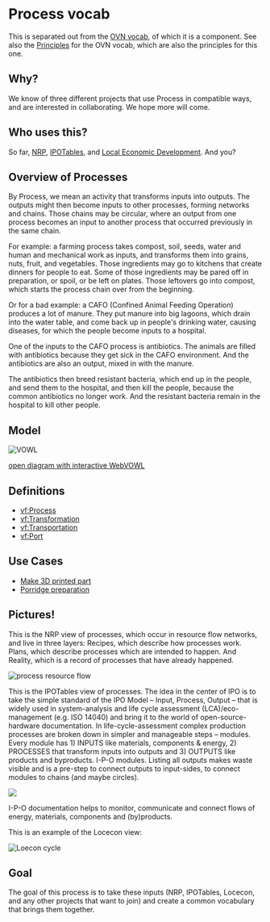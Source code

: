 # Process vocab

This is separated out from the [OVN vocab](https://github.com/openvocab/ovn), of which it is a component. See also the [Principles](https://github.com/openvocab/ovn/wiki/Principles-for-this-vocabulary) for the OVN vocab, which are also the principles for this one.

## Why?

We know of three different projects that use Process in compatible ways, and are interested in collaborating. We hope more will come.

## Who uses this?

So far, [NRP](https://github.com/valnet/valuenetwork), [IPOTables](http://ipotables.net/), and [Local Economic Development](http://locecon.org/). And you?

## Overview of Processes

By Process, we mean an activity that transforms inputs into outputs. The outputs might then become inputs to other processes, forming networks and chains. Those chains may be circular, where an output from one process becomes an input to another process that occurred previously in the same chain.

For example: a farming process takes compost, soil, seeds, water and human and mechanical work as inputs, and transforms them into grains, nuts, fruit, and vegetables. Those ingredients may go to kitchens that create dinners for people to eat. Some of those ingredients may be pared off in preparation, or spoil, or be left on plates. Those leftovers go into compost, which starts the process chain over from the beginning.

Or for a bad example: a CAFO (Confined Animal Feeding Operation) produces a lot of manure. They put manure into big lagoons, which drain into the water table, and come back up in people's drinking water, causing diseases, for which the people become inputs to a hospital.

One of the inputs to the CAFO process is antibiotics. The animals are filled with antibiotics because they get sick in the CAFO environment. And the antibiotics are also an output, mixed in with the manure.

The antibiotics then breed resistant bacteria, which end up in the people, and send them to the hospital, and then kill the people, because the common antibiotics no longer work. And the resistant bacteria remain in the hospital to kill other people.

## Model

![VOWL](https://raw.githubusercontent.com/valueflows/process/master/images/vowl.png)

[open diagram with interactive WebVOWL](http://vowl.visualdataweb.org/webvowl/index.html#iri=https://raw.githubusercontent.com/valueflows/process/master/process.ttl)

## Definitions

* [vf:Process](https://github.com/valueflows/process/blob/master/Process.md)
 * [vf:Transformation](https://github.com/valueflows/process/blob/master/Transformation.md)
 * [vf:Transportation](https://github.com/valueflows/process/blob/master/Transportation.md)
* [vf:Port](https://github.com/valueflows/process/blob/master/Port.md)

## Use Cases

* [Make 3D printed part](https://github.com/valueflows/valueflows/blob/master/use-cases/make-3d-printed-part.md)
* [Porridge preparation](https://github.com/valueflows/valueflows/blob/master/use-cases/porridge-preparation.md)

## Pictures!

This is the NRP view of processes, which occur in resource flow networks, and live in three layers: Recipes, which describe how processes work. Plans, which describe processes which are intended to happen. And Reality, which is a record of processes that have already happened.

![process resource flow](https://i.imgur.com/74gIY5C.png)

This is the IPOTables view of processes. The idea in the center of IPO is to take the simple standard of the IPO Model – Input, Process, Output – that is widely used in system-analysis and life cycle assessment (LCA)/eco-management (e.g. ISO 14040) and bring it to the world of open-source-hardware documentation. In life-cycle-assessment complex production processes are broken down in simpler and manageable steps – modules. Every module has 1) INPUTS like materials, components & energy, 2) PROCESSES that transform inputs into outputs and 3) OUTPUTS like products and byproducts. I-P-O modules. Listing all outputs makes waste visible and is a pre-step to connect outputs to input-sides, to connect modules to chains (and maybe circles).

![](http://ipotables.net/wp-content/uploads/2014/09/dg-56p.png)

I-P-O documentation helps to monitor, communicate and connect flows of energy, materials, components and (by)products.

This is an example of the Locecon view:

![Loecon cycle](https://github.com/openvocab/process/blob/master/images/locecon_cycle.png)

## Goal

The goal of this process is to take these inputs (NRP, IPOTables, Locecon, and any other projects that want to join) and create a common vocabulary that brings them together.
